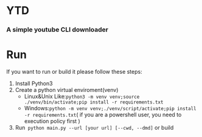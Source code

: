 # YTD

### A simple youtube CLI downloader
 
# Run
If you want to run or build it please follow these steps:  
1. Install Python3
2. Create a python virtual enviroment(venv)
    * Linux&Unix Like:` python3 -m venv venv;source ./venv/bin/activate;pip install -r requirements.txt `
    * Windows:` python -m venv venv;./venv/script/activate;pip install -r requirements.txt `( if you are a powershell user, you need to execution policy first )
3. Run` python main.py --url [your url] [--cwd, --dmd]` or build
